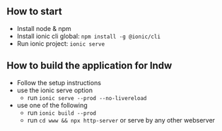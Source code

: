 ## How to start

* Install node & npm
* Install ionic cli global: `npm install -g @ionic/cli`
* Run ionic project: `ionic serve`

## How to build the application for lndw
* Follow the setup instructions
* use the ionic serve option
  * run `ionic serve --prod --no-livereload`
* use one of the following
  * run `ionic build --prod`
  * run `cd www && npx http-server` or serve by any other webserver
